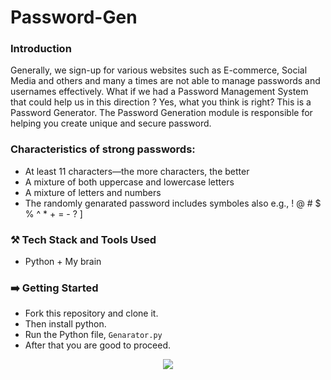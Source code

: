 # Password-Gen

### Introduction
Generally, we sign-up for various websites such as E-commerce, Social Media and others and many a times are not able to manage passwords and usernames effectively. What if we had a Password Management System that could help us in this direction ? Yes, what you think is right? This is a Password Generator. The Password Generation module is responsible for helping you create unique and secure password.


### Characteristics of strong passwords:
- At least 11 characters—the more characters, the better
- A mixture of both uppercase and lowercase letters
- A mixture of letters and numbers
- The randomly genarated password includes symboles also e.g., ! @ # $ % ^ * + = - ? ]



### ⚒️ Tech Stack and Tools Used

* Python + My brain

### ➡️ Getting Started 

* Fork this repository and clone it.
* Then install python.
* Run the Python file, ```Genarator.py```
* After that you are good to proceed.

<p align="center">
<img src="https://github.com/Mohalicious/passwordgen/blob/main/Media/password.gif"
</p>
